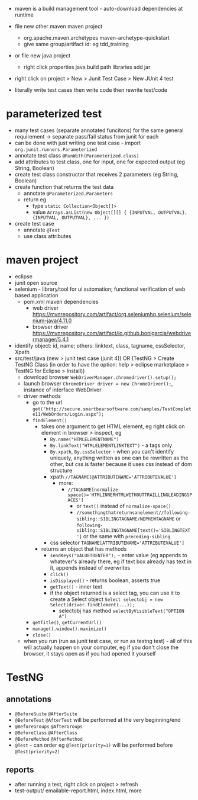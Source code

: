 * maven is a build management tool - auto-download dependencies at runtime
* file new other maven maven project
  * org.apache.maven.archetypes maven-archetype-quickstart
  * give same group/artifact id: eg tdd_training
* or file new java project
  * right click properties java build path libraries add jar
* right click on project > New > Junit Test Case > New JUnit 4 test

* literally write test cases then write code then rewrite test/code


# parameterized test
* many test cases (separate annotated funcitons) for the same general requirement -> separate pass/fail status from junit for each
* can be done with just writing one test case - import `org.junit.runners.Parameterized`
* annotate test class `@RunWith(Parameterized.class)`
* add attributes to test class, one for input, one for expected output (eg String, Boolean)
* create test class constructor that receives 2 parameters (eg String, Boolean)
* create function that returns the test data
  * annotate `@Parameterized.Parameters`
  * return eg
    * type `static Collection<Object[]>`
    * value `Arrays.asList(new Object[][] { {INPUTVAL, OUTPUTVAL}, {INPUTVAL, OUTPUTVAL}, ... })`
* create test case
  * annotate `@Test`
  * use class attributes
 

# maven project
* eclipse
* junit open source 
* selenium - library/tool for ui automation; functional verification of web based application
  * pom.xml maven dependencies
    * web driver https://mvnrepository.com/artifact/org.seleniumhq.selenium/selenium-java/4.11.0
    * browser driver https://mvnrepository.com/artifact/io.github.bonigarcia/webdrivermanager/5.4.1
* identify object: id, name; others: linktext, class, tagname, cssSelector, Xpath
* src/test/java (new > junit test case (junit 4)) OR (TestNG > Create TestNG Class (in order to have the option: help > eclipse marketplace > TestNG for Eclipse > Install))
  * download browser `WebDriverManager.chromedriver().setup();`
  * launch browser `ChromeDriver driver = new ChromeDriver();`, instance of interface WebDriver
  * driver methods
    * go to the url `get("http://secure.smartbearsoftware.com/samples/TestComplete11/WebOrders/Login.aspx");`
    * `findElement()`
      * takes one argument to get HTML element, eg right click on element in browser > inspect, eg
        * `By.name("HTMLELEMENTNAME")`
        * `By.linkText("HTMLELEMENTLINKTEXT")` - a tags only
        * `By.xpath`, `By.cssSelector` - when you can't identify uniquely, anything written as one can be rewritten as the other, but css is faster because it uses css instead of dom structure
        * xpath `//TAGNAME[@ATTRIBUTENAME='ATTRIBUTEVALUE']`
          * more:
            * `//TAGNAME[normalize-space()='HTMLINNERHTMLWITHOUTTRAILLINGLEADINGSPACES']`
              * or `text()` instead of `normalize-space()`
              * `//somethingthatreturnsanelement//following-sibling::SIBLINGTAGNAME/NEPHEWTAGNAME` or `following-sibling::SIBLINGTAGNAME[text()='SIBLINGTEXT']` or the same with `preceding-sibling`
        * css selector `TAGNAME[ATTRIBUTENAME='ATTRIBUTEVALUE']`
      * returns an object that has methods
        * `sendKeys("VALUETOENTER");` - enter value (eg appends to whatever's already there, eg if text box already has text in it, appends instead of overwrites
        * `click()`
        * `isDisplayed()` - returns boolean, asserts true
        * `getText()` - inner text
        * if the object returned is a select tag, you can use it to create a Select object `Select selectobj = new Select(driver.findElement(...));`
          * selectobj has method `selectByVisibleText("OPTION A")`
    * `getTitle()`, `getCurrentUrl()`
    * `manage().window().maximize()`
    * `close()`
  * when you run (run as junit test case, or run as testng test) - all of this will actually happen on your computer, eg if you don't close the browser, it stays open as if you had opened it yourself

# TestNG
## annotations
* `@BeforeSuite` `@AfterSuite`
* `@BeforeTest` `@AfterTest` will be performed at the very beginning/end
* `@BeforeGroups` `@AfterGroups`
* `@BeforeClass` `@AfterClass`
* `@BeforeMethod` `@AfterMethod`
* `@Test` - can order eg `@Test(priority=1)` will be performed before `@Test(priority=2)`
## reports
* after running a test, right click on project > refresh
* test-output/ emailable-report.html, index.html, more
